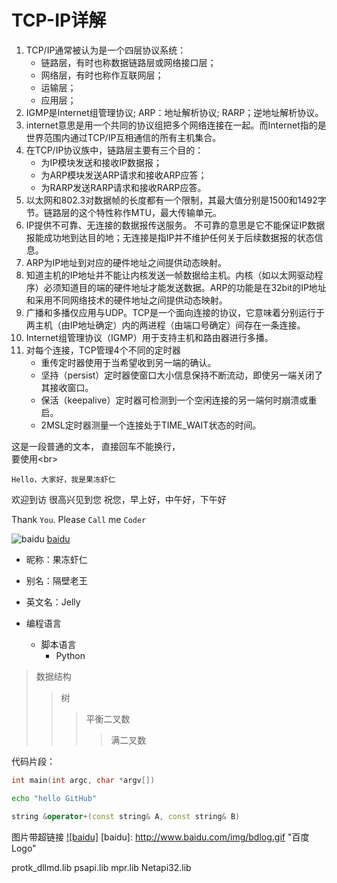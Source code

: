 # TCP-IP详解

1. TCP/IP通常被认为是一个四层协议系统：
	* 链路层，有时也称数据链路层或网络接口层；
	* 网络层，有时也称作互联网层；
	* 运输层；
	* 应用层；
2. IGMP是Internet组管理协议; ARP：地址解析协议; RARP；逆地址解析协议。
3. internet意思是用一个共同的协议组把多个网络连接在一起。而Internet指的是世界范围内通过TCP/IP互相通信的所有主机集合。
4. 在TCP/IP协议族中，链路层主要有三个目的：
	* 为IP模块发送和接收IP数据报；
	* 为ARP模块发送ARP请求和接收ARP应答；
	* 为RARP发送RARP请求和接收RARP应答。
5. 以太网和802.3对数据帧的长度都有一个限制，其最大值分别是1500和1492字节。链路层的这个特性称作MTU，最大传输单元。
6. IP提供不可靠、无连接的数据报传送服务。
 不可靠的意思是它不能保证IP数据报能成功地到达目的地；无连接是指IP并不维护任何关于后续数据报的状态信息。
7. ARP为IP地址到对应的硬件地址之间提供动态映射。
8. 知道主机的IP地址并不能让内核发送一帧数据给主机。内核（如以太网驱动程序）必须知道目的端的硬件地址才能发送数据。ARP的功能是在32bit的IP地址和采用不同网络技术的硬件地址之间提供动态映射。
9. 广播和多播仅应用与UDP。TCP是一个面向连接的协议，它意味着分别运行于两主机（由IP地址确定）内的两进程（由端口号确定）间存在一条连接。
10. Internet组管理协议（IGMP）用于支持主机和路由器进行多播。
11. 对每个连接，TCP管理4个不同的定时器
	* 重传定时器使用于当希望收到另一端的确认。
	* 坚持（persist）定时器使窗口大小信息保持不断流动，即使另一端关闭了其接收窗口。
	* 保活（keepalive）定时器可检测到一个空闲连接的另一端何时崩溃或重启。
	* 2MSL定时器测量一个连接处于TIME_WAIT状态的时间。

这是一段普通的文本，
直接回车不能换行，<br>
要使用\<br>

	Hello，大家好，我是果冻虾仁

欢迎到访
	很高兴见到您
	祝您，早上好，中午好，下午好

Thank `You`. Please `Call` me `Coder`

![baidu](http://www.baidu.com/img/bdlogo.gif "百度logo")
[baidu](http://www.baidu.com "百度")

* 昵称：果冻虾仁
* 别名：隔壁老王
* 英文名：Jelly


* 编程语言
	* 脚本语言
		* Python

>数据结构
>>树
>>>平衡二叉数
>>>>满二叉数

代码片段：
```c
int main(int argc, char *argv[])
```
```Bash
echo "hello GitHub"
```
```cpp
string &operator+(const string& A, const string& B)
```

图片带超链接
[![baidu]](http://www.baidu.com)
[baidu]: http://www.baidu.com/img/bdlog.gif "百度Logo"

protk_dllmd.lib
psapi.lib
mpr.lib
Netapi32.lib
